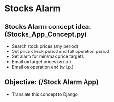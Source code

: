 # Stocks Alarm

## Stocks Alarm concept idea: (Stocks_App_Concept.py)
  - Search stock prices (any period)
  - Set price check period and full operation period
  - Set alarm for min/max price targets
  - Email on target prices (w.i.p.)
  - Email on operation end (w.i.p.)

## Objective: (/Stock Alarm App)
  - Translate this concept to Django
